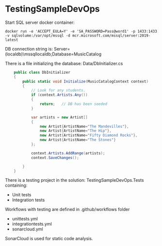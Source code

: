 # TestingSampleDevOps

Start SQL server docker container:

```
docker run -e 'ACCEPT_EULA=Y' -e 'SA_PASSWORD=Pass@word1' -p 1433:1433 -v sqlvolume:/var/opt/mssql -d mcr.microsoft.com/mssql/server:2019-latest
```

DB connection string is: 
Server=(localdb)\\mssqllocaldb;Database=MusicCatalog

There is a file initializing the database: Data/DbInitializer.cs

```C#
    public class DbInitializer
    {
        public static void Initialize(MusicCatalogContext context)
        {
            // Look for any students.
            if (context.Artists.Any())
            {
                return;   // DB has been seeded
            }

            var artists = new Artist[]
            {
                new Artist{ArtistName="The Mandevilles"},
                new Artist{ArtistName="The Hip"},
                new Artist{ArtistName="Fifty Diamond Rocks"},
                new Artist{ArtistName="The Stones"}
            };

            context.Artists.AddRange(artists);
            context.SaveChanges();

        }
    }
```

There is a testing project in the solution: TestingSampleDevOps.Tests containing:
- Unit tests
- Integration tests

Workflows with testing are defined in .github/workflows folder
- unittests.yml
- integrationtests.yml
- sonarcloud.yml

SonarCloud is used for static code analysis.

